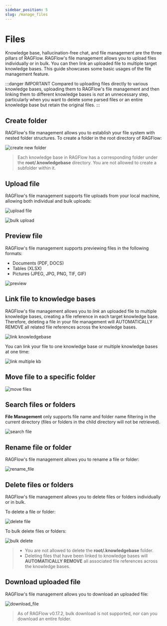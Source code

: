 ```yaml
---
sidebar_position: 5
slug: /manage_files
---
```


# Files

Knowledge base, hallucination-free chat, and file management are the three pillars of RAGFlow. RAGFlow's file management allows you to upload files individually or in bulk. You can then link an uploaded file to multiple target knowledge bases. This guide showcases some basic usages of the file management feature.

:::danger IMPORTANT
Compared to uploading files directly to various knowledge bases, uploading them to RAGFlow's file management and then linking them to different knowledge bases is *not* an unnecessary step, particularly when you want to delete some parsed files or an entire knowledge base but retain the original files.
:::

## Create folder

RAGFlow's file management allows you to establish your file system with nested folder structures. To create a folder in the root directory of RAGFlow: 

![create new folder](https://github.com/infiniflow/ragflow/assets/93570324/3a37a5f4-43a6-426d-a62a-e5cd2ff7a533)

> Each knowledge base in RAGFlow has a corresponding folder under the **root/.knowledgebase** directory. You are not allowed to create a subfolder within it.

## Upload file

RAGFlow's file management supports file uploads from your local machine, allowing both individual and bulk uploads: 

![upload file](https://github.com/infiniflow/ragflow/assets/93570324/5d7ded14-ce2b-4703-8567-9356a978f45c)

![bulk upload](https://github.com/infiniflow/ragflow/assets/93570324/def0db55-824c-4236-b809-a98d8c8674e3)

## Preview file

RAGFlow's file management supports previewing files in the following formats:

- Documents (PDF, DOCS)
- Tables (XLSX)
- Pictures (JPEG, JPG, PNG, TIF, GIF)

![preview](https://github.com/infiniflow/ragflow/assets/93570324/2e931362-8bbf-482c-ac86-b68b09d331bc)

## Link file to knowledge bases

RAGFlow's file management allows you to *link* an uploaded file to multiple knowledge bases, creating a file reference in each target knowledge base. Therefore, deleting a file in your file management will AUTOMATICALLY REMOVE all related file references across the knowledge bases.

![link knowledgebase](https://github.com/infiniflow/ragflow/assets/93570324/6c6b8db4-3269-4e35-9434-6089887e3e3f)

You can link your file to one knowledge base or multiple knowledge bases at one time: 

![link multiple kb](https://github.com/infiniflow/ragflow/assets/93570324/6c508803-fb1f-435d-b688-683066fd7fff)

## Move file to a specific folder

![move files](https://github.com/user-attachments/assets/3a2db469-6811-4ea0-be80-403b61ffe257)

## Search files or folders

**File Management** only supports file name and folder name filtering in the current directory (files or folders in the child directory will not be retrieved).

![search file](https://github.com/infiniflow/ragflow/assets/93570324/77ffc2e5-bd80-4ed1-841f-068e664efffe)

## Rename file or folder

RAGFlow's file management allows you to rename a file or folder:

![rename_file](https://github.com/infiniflow/ragflow/assets/93570324/5abb0704-d9e9-4b43-9ed4-5750ccee011f)


## Delete files or folders

RAGFlow's file management allows you to delete files or folders individually or in bulk. 

To delete a file or folder: 

![delete file](https://github.com/infiniflow/ragflow/assets/93570324/85872728-125d-45e9-a0ee-21e9d4cedb8b)

To bulk delete files or folders:

![bulk delete](https://github.com/infiniflow/ragflow/assets/93570324/519b99ab-ec7f-4c8a-8cea-e0b6dcb3cb46)

> - You are not allowed to delete the **root/.knowledgebase** folder. 
> - Deleting files that have been linked to knowledge bases will **AUTOMATICALLY REMOVE** all associated file references across the knowledge bases.

## Download uploaded file

RAGFlow's file management allows you to download an uploaded file:

![download_file](https://github.com/infiniflow/ragflow/assets/93570324/cf3b297f-7d9b-4522-bf5f-4f45743e4ed5)

> As of RAGFlow v0.17.2, bulk download is not supported, nor can you download an entire folder. 
